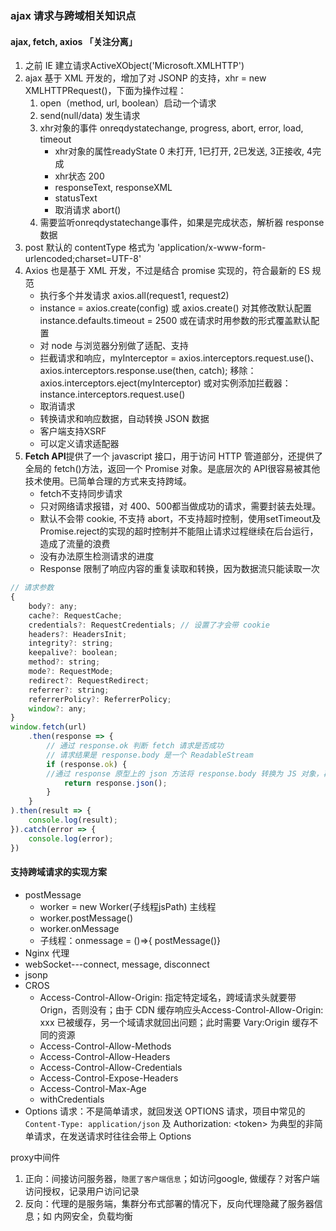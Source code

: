 ### ajax 请求与跨域相关知识点

#### ajax, fetch, axios 「关注分离」

1. 之前 IE 建立请求ActiveXObject('Microsoft.XMLHTTP')
2. ajax 基于 XML 开发的，增加了对 JSONP 的支持，xhr = new XMLHTTPRequest()，下面为操作过程：
   1. open（method, url, boolean）启动一个请求
   2. send(null/data) 发生请求
   3. xhr对象的事件 onreqdystatechange, progress, abort, error, load, timeout
      + xhr对象的属性readyState 0 未打开, 1已打开, 2已发送, 3正接收, 4完成
      + xhr状态 200
      + responseText, responseXML
      + statusText
      + 取消请求 abort()
   4. 需要监听onreqdystatechange事件，如果是完成状态，解析器 response 数据
3. post 默认的 contentType 格式为 'application/x-www-form-urlencoded;charset=UTF-8'
4. Axios 也是基于 XML 开发，不过是结合 promise 实现的，符合最新的 ES 规范
   + 执行多个并发请求 axios.all(request1, request2)
   + instance = axios.create(config) 或 axios.create() 对其修改默认配置 instance.defaults.timeout = 2500 或在请求时用参数的形式覆盖默认配置
   + 对 node 与浏览器分别做了适配、支持
   + 拦截请求和响应，myInterceptor = axios.interceptors.request.use()、axios.interceptors.response.use(then, catch); 移除：axios.interceptors.eject(myInterceptor) 或对实例添加拦截器：instance.interceptors.request.use()
   + 取消请求
   + 转换请求和响应数据，自动转换 JSON 数据
   + 客户端支持XSRF
   + 可以定义请求适配器
5. **Fetch API**提供了一个 javascript 接口，用于访问 HTTP 管道部分，还提供了全局的 fetch()方法，返回一个 Promise 对象。是底层次的 API很容易被其他技术使用。已简单合理的方式来支持跨域。
   + fetch不支持同步请求
   + 只对网络请求报错，对 400、500都当做成功的请求，需要封装去处理。
   + 默认不会带 cookie, 不支持 abort，不支持超时控制，使用setTimeout及Promise.reject的实现的超时控制并不能阻止请求过程继续在后台运行，造成了流量的浪费
   + 没有办法原生检测请求的进度
   + Response 限制了响应内容的重复读取和转换，因为数据流只能读取一次

```javascript
// 请求参数
{
    body?: any;
    cache?: RequestCache;
    credentials?: RequestCredentials; // 设置了才会带 cookie
    headers?: HeadersInit;
    integrity?: string;
    keepalive?: boolean;
    method?: string;
    mode?: RequestMode;
    redirect?: RequestRedirect;
    referrer?: string;
    referrerPolicy?: ReferrerPolicy;
    window?: any;
}
window.fetch(url)
    .then(response => {
        // 通过 response.ok 判断 fetch 请求是否成功
        // 请求结果是 response.body 是一个 ReadableStream
        if (response.ok) {
        //通过 response 原型上的 json 方法将 response.body 转换为 JS 对象，再返回出去
            return response.json();
        }
    }
).then(result => {
    console.log(result);
}).catch(error => {
    console.log(error);
})
```

#### 支持跨域请求的实现方案

+ postMessage
  + worker = new Worker(子线程jsPath) 主线程
  + worker.postMessage()
  + worker.onMessage
  + 子线程：onmessage = ()=>{ postMessage()}
+ Nginx 代理
+ webSocket---connect, message, disconnect
+ jsonp
+ CROS
  + Access-Control-Allow-Origin: 指定特定域名，跨域请求头就要带 Orign，否则没有；由于 CDN 缓存响应头Access-Control-Allow-Origin: xxx 已被缓存，另一个域请求就回出问题；此时需要 Vary:Origin 缓存不同的资源
  + Access-Control-Allow-Methods
  + Access-Control-Allow-Headers
  + Access-Control-Allow-Credentials
  + Access-Control-Expose-Headers
  + Access-Control-Max-Age
  + withCredentials
+ Options 请求：不是简单请求，就回发送 OPTIONS 请求，项目中常见的 `Content-Type: application/json` 及 Authorization: \<token\> 为典型的非简单请求，在发送请求时往往会带上 Options


proxy中间件

1. 正向：间接访问服务器，`隐匿了客户端信息`；如访问google, 做缓存？对客户端访问授权，记录用户访问记录
2. 反向：代理的是服务端，集群分布式部署的情况下，反向代理隐藏了服务器信息；如 内网安全，负载均衡
